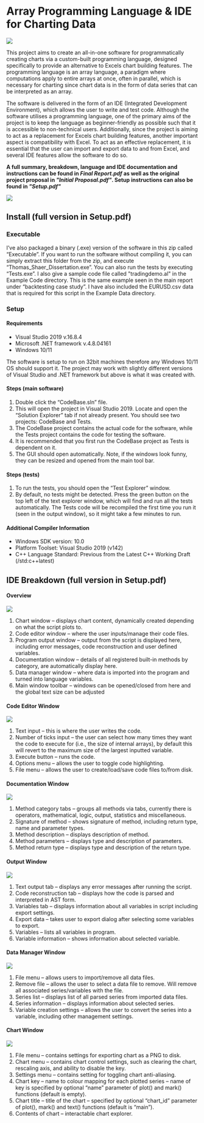 

# Array Programming Language & IDE for Charting Data

![](Screenshots/multiide.png)


This project aims to create an all-in-one software for programmatically creating charts via a custom-built programming language, designed specifically to provide an alternative to Excels chart building features. The programming language is an array language, a paradigm where computations apply to entire arrays at once, often in parallel, which is necessary for charting since chart data is in the form of data series that can be interpreted as an array. 

The software is delivered in the form of an IDE (Integrated Development Environment), which allows the user to write and test code. Although the software utilises a programming language, one of the primary aims of the project is to keep the language as beginner-friendly as possible such that it is accessible to non-technical users. Additionally, since the project is aiming to act as a replacement for Excels chart building features, another important aspect is compatibility with Excel. To act as an effective replacement, it is essential that the user can import and export data to and from Excel, and several IDE features allow the software to do so.

**A full summary, breakdown, language and IDE documentation and instructions can be found in *Final Report.pdf* as well as the original project proposal in *"Initial Proposal.pdf"*. Setup instructions can also be found in *"Setup.pdf"*** 

![](Screenshots/multiplecharts.png)


## Install (full version in Setup.pdf)

### Executable
I’ve also packaged a binary (.exe) version of the software in this zip called “Executable”. If you want to run the software without compiling it, you can simply extract this folder from the zip, and execute “Thomas_Shaer_Dissertation.exe”. You can also run the tests by executing “Tests.exe”. I also give a sample code file called "tradingdemo.al" in the Example Code directory. This is the same example seen in the main report under “backtesting case study”. I have also included the EURUSD.csv data that is required for this script in the Example Data directory.

### Setup
#### Requirements

 - Visual Studio 2019 v.16.8.4
 - Microsoft .NET framework v.4.8.04161
 - Windows 10/11


The software is setup to run on 32bit machines therefore any Windows 10/11 OS should support it. The project may work with slightly different versions of Visual Studio and .NET framework but above is what it was created with.

#### Steps (main software)

 1. Double click the “CodeBase.sln” file.
 2. This will open the project in Visual Studio 2019. Locate and open the “Solution Explorer” tab if not already present. You should see two projects: CodeBase and Tests.
 3. The CodeBase project contains the actual code for the software, while the Tests project contains the code for testing the software.
 4. It is recommended that you first run the CodeBase project as Tests is dependent on it.
 5. The GUI should open automatically. Note, if the windows look funny, they can be resized and opened from the main tool bar.

#### Steps (tests)
1. To run the tests, you should open the “Test Explorer” window.
2. By default, no tests might be detected. Press the green button on the top left of the text explorer window, which will find and run all the tests automatically. The Tests code will be recompiled the first time you run it (seen in the output window), so it might take a few minutes to run.

#### Additional Compiler Information

 - Windows SDK version: 10.0
 - Platform Toolset: Visual Studio 2019 (v142)
 - C++ Language Standard: Previous from the Latest C++ Working Draft (/std:c++latest)
 
 
## IDE Breakdown (full version in Setup.pdf)

#### Overview

![](Screenshots/annotatedfullpic.png)

1. Chart window – displays chart content, dynamically created depending on what the script plots to.
2. Code editor window – where the user inputs/manage their code files.
3. Program output window – output from the script is displayed here, including error messages, code reconstruction and user defined variables.
4. Documentation window – details of all registered built-in methods by category, are automatically display here.
5. Data manager window – where data is imported into the program and turned into language variables.
6. Main window toolbar – windows can be opened/closed from here and the global text size can be adjusted

#### Code Editor Window

![](Screenshots/annotatedtexteditor.png)

1.  Text input – this is where the user writes the code.
2.  Number of ticks input – the user can select how many times they want the code to execute for (i.e., the size of internal arrays), by default this will revert to the maximum size of the largest inputted variable.
3.  Execute button – runs the code.
4.  Options menu – allows the user to toggle code highlighting.
5.  File menu – allows the user to create/load/save code files to/from disk.

#### Documentation Window

![](Screenshots/multiplecharts.png)

1.  Method category tabs – groups all methods via tabs, currently there is operators, mathematical, logic, output, statistics and miscellaneous.
2.  Signature of method – shows signature of method, including return type, name and parameter types.
3.  Method description – displays description of method.
4.  Method parameters – displays type and description of parameters.
5. Method return type – displays type and description of the return type.


#### Output Window

![](Screenshots/annotateddocumentationwindow.png)

1.  Text output tab – displays any error messages after running the script.
2.  Code reconstruction tab – displays how the code is parsed and interpreted in AST form.
3.   Variables tab – displays information about all variables in script including export settings.
4.  Export data – takes user to export dialog after selecting some variables to export.
5.  Variables – lists all variables in program.
6.  Variable information – shows information about selected variable.

#### Data Manager Window

![](Screenshots/annotateddatamanagerwindow.png)

1.  File menu – allows users to import/remove all data files.
2.  Remove file – allows the user to select a data file to remove. Will remove all associated series/variables with the file.
3.  Series list – displays list of all parsed series from imported data files.
4.  Series information – displays information about selected series.
5.  Variable creation settings – allows the user to convert the series into a variable, including other management settings.

#### Chart Window

![](Screenshots/annotatedchartwindow.png)

1.  File menu – contains settings for exporting chart as a PNG to disk.
2.  Chart menu – contains chart control settings, such as clearing the chart, rescaling axis, and ability to disable the key.
3.  Settings menu – contains setting for toggling chart anti-aliasing.
4.  Chart key – name to colour mapping for each plotted series – name of key is specified by optional “name” parameter of plot() and mark() functions (default is empty).
5.  Chart title – title of the chart – specified by optional “chart_id” parameter of plot(), mark() and text() functions (default is “main”).
6.  Contents of chart – interactable chart explorer.
